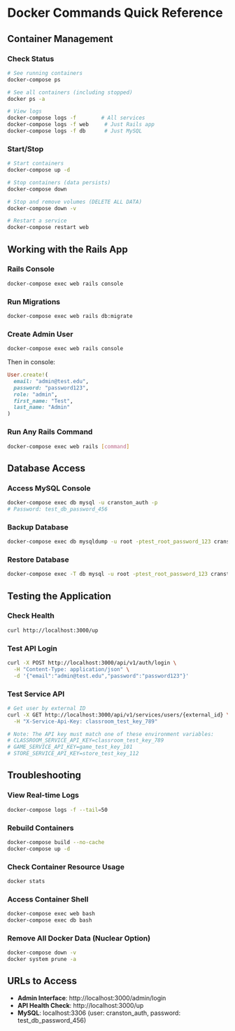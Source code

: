 # Docker Commands Quick Reference

## Container Management

### Check Status
```bash
# See running containers
docker-compose ps

# See all containers (including stopped)
docker ps -a

# View logs
docker-compose logs -f        # All services
docker-compose logs -f web     # Just Rails app
docker-compose logs -f db      # Just MySQL
```

### Start/Stop
```bash
# Start containers
docker-compose up -d

# Stop containers (data persists)
docker-compose down

# Stop and remove volumes (DELETE ALL DATA)
docker-compose down -v

# Restart a service
docker-compose restart web
```

## Working with the Rails App

### Rails Console
```bash
docker-compose exec web rails console
```

### Run Migrations
```bash
docker-compose exec web rails db:migrate
```

### Create Admin User
```bash
docker-compose exec web rails console
```
Then in console:
```ruby
User.create!(
  email: "admin@test.edu",
  password: "password123",
  role: "admin",
  first_name: "Test",
  last_name: "Admin"
)
```

### Run Any Rails Command
```bash
docker-compose exec web rails [command]
```

## Database Access

### Access MySQL Console
```bash
docker-compose exec db mysql -u cranston_auth -p
# Password: test_db_password_456
```

### Backup Database
```bash
docker-compose exec db mysqldump -u root -ptest_root_password_123 cranston_auth_production > backup.sql
```

### Restore Database
```bash
docker-compose exec -T db mysql -u root -ptest_root_password_123 cranston_auth_production < backup.sql
```

## Testing the Application

### Check Health
```bash
curl http://localhost:3000/up
```

### Test API Login
```bash
curl -X POST http://localhost:3000/api/v1/auth/login \
  -H "Content-Type: application/json" \
  -d '{"email":"admin@test.edu","password":"password123"}'
```

### Test Service API
```bash
# Get user by external ID
curl -X GET http://localhost:3000/api/v1/services/users/{external_id} \
  -H "X-Service-Api-Key: classroom_test_key_789"

# Note: The API key must match one of these environment variables:
# CLASSROOM_SERVICE_API_KEY=classroom_test_key_789
# GAME_SERVICE_API_KEY=game_test_key_101
# STORE_SERVICE_API_KEY=store_test_key_112
```

## Troubleshooting

### View Real-time Logs
```bash
docker-compose logs -f --tail=50
```

### Rebuild Containers
```bash
docker-compose build --no-cache
docker-compose up -d
```

### Check Container Resource Usage
```bash
docker stats
```

### Access Container Shell
```bash
docker-compose exec web bash
docker-compose exec db bash
```

### Remove All Docker Data (Nuclear Option)
```bash
docker-compose down -v
docker system prune -a
```

## URLs to Access

- **Admin Interface**: http://localhost:3000/admin/login
- **API Health Check**: http://localhost:3000/up
- **MySQL**: localhost:3306 (user: cranston_auth, password: test_db_password_456)